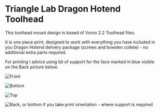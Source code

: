 # Triangle Lab Dragon Hotend Toolhead

This toolhead mount design is based of Voron 2.2 Toolhead files.

It is one piece print, designed to work with everything you have included in you Dragon Hotend delivery package (screws and bowden collete) - no additional extra parts required.

For printing I advice using bit of support for the face marked in blue visible on the Back picture below.


![Front](https://github.com/orkusmg/Voron-2/blob/master/mods/OrkusMG/Waveshare5inchHDMILCDscreenCover/front.jpg)

![Bottom](https://github.com/orkusmg/Voron-2/blob/master/mods/OrkusMG/Waveshare5inchHDMILCDscreenCover/top.jpg)

![Top](https://github.com/orkusmg/Voron-2/blob/master/mods/OrkusMG/Waveshare5inchHDMILCDscreenCover/side.jpg)

![Back, or bottom if you take print orientation - where support is required](https://github.com/orkusmg/Voron-2/blob/master/mods/OrkusMG/Waveshare5inchHDMILCDscreenCover/side.jpg)
